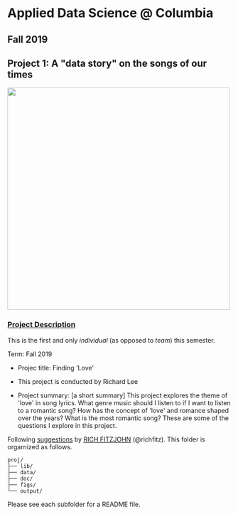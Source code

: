 # Applied Data Science @ Columbia
## Fall 2019
## Project 1: A "data story" on the songs of our times

<img src="figs/title1.jpeg" width="500">

### [Project Description](doc/)
This is the first and only *individual* (as opposed to *team*) this semester. 

Term: Fall 2019

+ Projec title: Finding 'Love'
+ This project is conducted by Richard Lee

+ Project summary: [a short summary] This project explores the theme of 'love' in song lyrics. What genre music should I listen to if I want to listen to a romantic song? How has the concept of 'love' and romance shaped over the years? What is the most romantic song? These are some of the questions I explore in this project.

Following [suggestions](http://nicercode.github.io/blog/2013-04-05-projects/) by [RICH FITZJOHN](http://nicercode.github.io/about/#Team) (@richfitz). This folder is orgarnized as follows.

```
proj/
├── lib/
├── data/
├── doc/
├── figs/
└── output/
```

Please see each subfolder for a README file.
